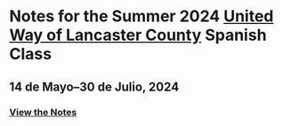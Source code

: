 # Notes for the Summer 2024 [United Way of Lancaster County](/United-Way-of-Lancaster-County) Spanish Class

## 14 de Mayo&ndash;30 de Julio, 2024

### [View the Notes](notes.md)
